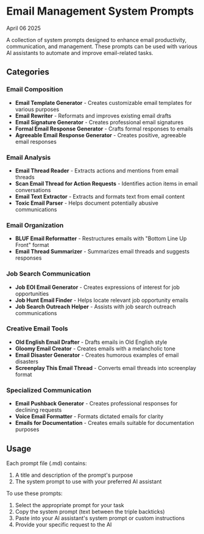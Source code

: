 # Email Management System Prompts

April 06 2025

A collection of system prompts designed to enhance email productivity, communication, and management. These prompts can be used with various AI assistants to automate and improve email-related tasks.

## Categories

### Email Composition
- **Email Template Generator** - Creates customizable email templates for various purposes
- **Email Rewriter** - Reformats and improves existing email drafts
- **Email Signature Generator** - Creates professional email signatures
- **Formal Email Response Generator** - Crafts formal responses to emails
- **Agreeable Email Response Generator** - Creates positive, agreeable email responses

### Email Analysis
- **Email Thread Reader** - Extracts actions and mentions from email threads
- **Scan Email Thread for Action Requests** - Identifies action items in email conversations
- **Email Text Extractor** - Extracts and formats text from email content
- **Toxic Email Parser** - Helps document potentially abusive communications

### Email Organization
- **BLUF Email Reformatter** - Restructures emails with "Bottom Line Up Front" format
- **Email Thread Summarizer** - Summarizes email threads and suggests responses

### Job Search Communication
- **Job EOI Email Generator** - Creates expressions of interest for job opportunities
- **Job Hunt Email Finder** - Helps locate relevant job opportunity emails
- **Job Search Outreach Helper** - Assists with job search outreach communications

### Creative Email Tools
- **Old English Email Drafter** - Drafts emails in Old English style
- **Gloomy Email Creator** - Creates emails with a melancholic tone
- **Email Disaster Generator** - Creates humorous examples of email disasters
- **Screenplay This Email Thread** - Converts email threads into screenplay format

### Specialized Communication
- **Email Pushback Generator** - Creates professional responses for declining requests
- **Voice Email Formatter** - Formats dictated emails for clarity
- **Emails for Documentation** - Creates emails suitable for documentation purposes

## Usage

Each prompt file (.md) contains:
1. A title and description of the prompt's purpose
2. The system prompt to use with your preferred AI assistant

To use these prompts:
1. Select the appropriate prompt for your task
2. Copy the system prompt (text between the triple backticks)
3. Paste into your AI assistant's system prompt or custom instructions
4. Provide your specific request to the AI
 
